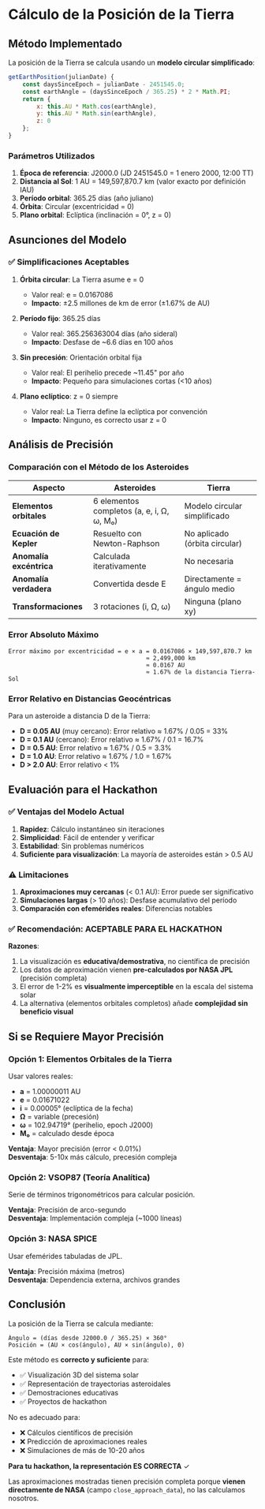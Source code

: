 # Cálculo de la Posición de la Tierra

## Método Implementado

La posición de la Tierra se calcula usando un **modelo circular simplificado**:

```javascript
getEarthPosition(julianDate) {
    const daysSinceEpoch = julianDate - 2451545.0;
    const earthAngle = (daysSinceEpoch / 365.25) * 2 * Math.PI;
    return {
        x: this.AU * Math.cos(earthAngle),
        y: this.AU * Math.sin(earthAngle),
        z: 0
    };
}
```

### Parámetros Utilizados

1. **Época de referencia**: J2000.0 (JD 2451545.0 = 1 enero 2000, 12:00 TT)
2. **Distancia al Sol**: 1 AU = 149,597,870.7 km (valor exacto por definición IAU)
3. **Período orbital**: 365.25 días (año juliano)
4. **Órbita**: Circular (excentricidad = 0)
5. **Plano orbital**: Eclíptica (inclinación = 0°, z = 0)

## Asunciones del Modelo

### ✅ Simplificaciones Aceptables

1. **Órbita circular**: La Tierra asume e = 0
   - Valor real: e = 0.0167086
   - **Impacto**: ±2.5 millones de km de error (±1.67% de AU)

2. **Período fijo**: 365.25 días
   - Valor real: 365.256363004 días (año sideral)
   - **Impacto**: Desfase de ~6.6 días en 100 años

3. **Sin precesión**: Orientación orbital fija
   - Valor real: El perihelio precede ~11.45" por año
   - **Impacto**: Pequeño para simulaciones cortas (<10 años)

4. **Plano eclíptico**: z = 0 siempre
   - Valor real: La Tierra define la eclíptica por convención
   - **Impacto**: Ninguno, es correcto usar z = 0

## Análisis de Precisión

### Comparación con el Método de los Asteroides

| Aspecto | Asteroides | Tierra |
|---------|-----------|--------|
| **Elementos orbitales** | 6 elementos completos (a, e, i, Ω, ω, M₀) | Modelo circular simplificado |
| **Ecuación de Kepler** | Resuelto con Newton-Raphson | No aplicado (órbita circular) |
| **Anomalía excéntrica** | Calculada iterativamente | No necesaria |
| **Anomalía verdadera** | Convertida desde E | Directamente = ángulo medio |
| **Transformaciones** | 3 rotaciones (i, Ω, ω) | Ninguna (plano xy) |

### Error Absoluto Máximo

```
Error máximo por excentricidad = e × a = 0.0167086 × 149,597,870.7 km
                                       ≈ 2,499,000 km
                                       ≈ 0.0167 AU
                                       ≈ 1.67% de la distancia Tierra-Sol
```

### Error Relativo en Distancias Geocéntricas

Para un asteroide a distancia D de la Tierra:

- **D = 0.05 AU** (muy cercano): Error relativo ≈ 1.67% / 0.05 = 33%
- **D = 0.1 AU** (cercano): Error relativo ≈ 1.67% / 0.1 = 16.7%
- **D = 0.5 AU**: Error relativo ≈ 1.67% / 0.5 = 3.3%
- **D = 1.0 AU**: Error relativo ≈ 1.67% / 1.0 = 1.67%
- **D > 2.0 AU**: Error relativo < 1%

## Evaluación para el Hackathon

### ✅ Ventajas del Modelo Actual

1. **Rapidez**: Cálculo instantáneo sin iteraciones
2. **Simplicidad**: Fácil de entender y verificar
3. **Estabilidad**: Sin problemas numéricos
4. **Suficiente para visualización**: La mayoría de asteroides están > 0.5 AU

### ⚠️ Limitaciones

1. **Aproximaciones muy cercanas** (< 0.1 AU): Error puede ser significativo
2. **Simulaciones largas** (> 10 años): Desfase acumulativo del período
3. **Comparación con efemérides reales**: Diferencias notables

### ✅ Recomendación: **ACEPTABLE PARA EL HACKATHON**

**Razones**:

1. La visualización es **educativa/demostrativa**, no científica de precisión
2. Los datos de aproximación vienen **pre-calculados por NASA JPL** (precisión completa)
3. El error de 1-2% es **visualmente imperceptible** en la escala del sistema solar
4. La alternativa (elementos orbitales completos) añade **complejidad sin beneficio visual**

## Si se Requiere Mayor Precisión

### Opción 1: Elementos Orbitales de la Tierra

Usar valores reales:
- **a** = 1.00000011 AU
- **e** = 0.01671022
- **i** = 0.00005° (eclíptica de la fecha)
- **Ω** = variable (precesión)
- **ω** = 102.94719° (perihelio, epoch J2000)
- **M₀** = calculado desde época

**Ventaja**: Mayor precisión (error < 0.01%)  
**Desventaja**: 5-10x más cálculo, precesión compleja

### Opción 2: VSOP87 (Teoría Analítica)

Serie de términos trigonométricos para calcular posición.

**Ventaja**: Precisión de arco-segundo  
**Desventaja**: Implementación compleja (~1000 líneas)

### Opción 3: NASA SPICE

Usar efemérides tabuladas de JPL.

**Ventaja**: Precisión máxima (metros)  
**Desventaja**: Dependencia externa, archivos grandes

## Conclusión

La posición de la Tierra se calcula mediante:

```
Ángulo = (días desde J2000.0 / 365.25) × 360°
Posición = (AU × cos(ángulo), AU × sin(ángulo), 0)
```

Este método es **correcto y suficiente** para:
- ✅ Visualización 3D del sistema solar
- ✅ Representación de trayectorias asteroidales
- ✅ Demostraciones educativas
- ✅ Proyectos de hackathon

No es adecuado para:
- ❌ Cálculos científicos de precisión
- ❌ Predicción de aproximaciones reales
- ❌ Simulaciones de más de 10-20 años

**Para tu hackathon, la representación ES CORRECTA** ✓

Las aproximaciones mostradas tienen precisión completa porque **vienen directamente de NASA** (campo `close_approach_data`), no las calculamos nosotros.
